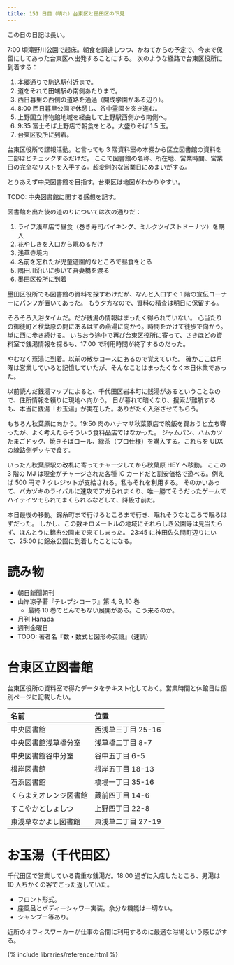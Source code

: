 ```yaml
---
title: 151 日目（晴れ）台東区と墨田区の下見
---
```


この日の日記は長い。

7:00 頃滝野川公園で起床。朝食を調達しつつ、かねてからの予定で、今まで保留にしてあった台東区へ出発することにする。
次のような経路で台東区役所に到着する：

1. 本郷通りで駒込駅付近まで。
2. 道をそれて田端駅の南側あたりまで。
3. 西日暮里の西側の道路を通過（開成学園がある辺り）。
4. 8:00 西日暮里公園で休憩し、谷中霊園を突き進む。
5. 上野国立博物館地域を経由して上野駅西側から南側へ。
6. 9:35 富士そば上野店で朝食をとる。大盛りそば 1.5 玉。
7. 台東区役所に到着。

台東区役所で諜報活動。と言っても 3 階資料室の本棚から区立図書館の資料を二部ほどチェックするだけだ。
ここで図書館の名称、所在地、営業時間、営業日の完全なリストを入手する。超変則的な営業日にめまいがする。

とりあえず中央図書館を目指す。台東区は地図がわかりやすい。

TODO: 中央図書館に関する感想を記す。

図書館を出た後の道のりについては次の通りだ：

1. ライフ浅草店で昼食（巻き寿司バイキング、ミルクツイストドーナツ）を購入
2. 花やしきを入口から眺めるだけ
3. 浅草寺境内
4. 名前を忘れたが児童遊園的なところで昼食をとる
5. 隅田川沿いに歩いて吾妻橋を渡る
6. 墨田区役所に到着

墨田区役所でも図書館の資料を探すわけだが、なんと入口すぐ 1 階の宣伝コーナーにパンフが置いてあった。
もう夕方なので、資料の精査は明日に保留する。

そろそろ入浴タイムだ。だが銭湯の情報はまったく得られていない。
心当たりの御徒町と秋葉原の間にあるはずの燕湯に向かう。時間をかけて徒歩で向かう。単に西に歩き続ける。
いちおう途中で再び台東区役所に寄って、さきほどの資料室で銭湯情報を探るも、17:00 で利用時間が終了するのだった。

やむなく燕湯に到着。以前の散歩コースにあるので覚えていた。
確かここは月曜は営業していると記憶していたが、そんなことはまったくなく本日休業であった。

以前読んだ銭湯マップによると、千代田区岩本町に銭湯があるということなので、住所情報を頼りに現地へ向かう。
日が暮れて暗くなり、捜索が難航するも、本当に銭湯「お玉湯」が実在した。ありがたく入浴させてもらう。

もちろん秋葉原に向かう。19:50 肉のハナマサ秋葉原店で晩飯を買おうと立ち寄ったが、よく考えたらそういう食料品店ではなかった。
ジャムパン、ハムカツたまごドッグ、焼きそばロール、緑茶（プロ仕様）を購入する。これらを UDX の線路側デッキで食す。

いったん秋葉原駅の改札に寄ってチャージしてから秋葉原 HEY へ移動。
ここの 3 階の MJ は現金がチャージされた各種 IC カードだと割安価格で遊べる。例えば 500 円で 7 クレジットが支給される。私もそれを利用する。
そのかいあって、バカヅキのライバルに速攻でアガられまくり、唯一勝てそうだったゲームでハイテイツモられてまくられるなどして、降級寸前だ。

本日最後の移動。錦糸町まで行けるところまで行き、眠れそうなところで眠るはずだった。
しかし、この数キロメートルの地域にそれらしき公園等は見当たらず、ほんとうに錦糸公園まで来てしまった。
23:45 に神田佐久間町辺りにいて、25:00 に錦糸公園に到着したことになる。

# 読み物

* 朝日新聞朝刊
* 山岸凉子著『テレプシコーラ』第 4, 9, 10 巻
  * 最終 10 巻でとんでもない展開がある。こう来るのか。
* 月刊 Hanada
* 週刊金曜日
* TODO: 著者名『数・数式と図形の英語』（速読）

# 台東区立図書館

台東区役所の資料室で得たデータをテキスト化しておく。営業時間と休館日は個別ページに記載したい。

| 名前                   | 位置               |
| :--------------------- | :----------------- |
| 中央図書館             | 西浅草三丁目 25-16 |
| 中央図書館浅草橋分室   | 浅草橋二丁目 8-7   |
| 中央図書館谷中分室     | 谷中五丁目 6-5     |
| 根岸図書館             | 根岸五丁目 18-13   |
| 石浜図書館             | 橋場一丁目 35-16   |
| くらまえオレンジ図書館 | 蔵前四丁目 14-6    |
| すこやかとしょしつ     | 上野四丁目 22-8    |
| 東浅草なかよし図書館   | 東浅草二丁目 27-19 |

# お玉湯（千代田区）

千代田区で営業している貴重な銭湯だ。18:00 過ぎに入店したところ、男湯は 10 人ちかくの客でごった返していた。

* フロント形式。
* 座風呂とボディーシャワー実装。余分な機能は一切ない。
* シャンプー等あり。

近所のオフィスワーカーが仕事の合間に利用するのに最適な浴場という感じがする。

{% include libraries/reference.html %}
